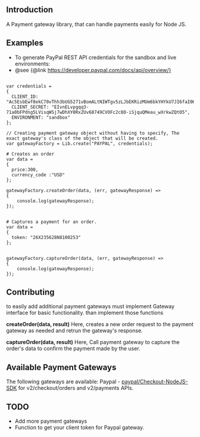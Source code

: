 ## Introduction
A Payment gateway library, that can handle payments easily for Node JS.

## Examples
* To generate PayPal REST API credentials for the sandbox and live environments: 
* @see {@link https://developer.paypal.com/docs/api/overview/}

```

var credentials =
{
  CLIENT_ID: "Ac5EsbEwf8ekC70vThh3bUG5271vBomALtNIWTgv5zLJbEKRizMUm6bkYHYkU7JI6faI0K0uZSO7lnGV",
  CLIENT_SECRET: "EIvnELvpgqq3-71a0bFPdng5LVisqWSj7wDhXY0RxZUv68749CVOFc2c8O-iSjquQMeau_wXrkwZQtO5",
  ENVIRONMENT: "sandbox"
};

// Creating payment gateway object without having to specify, The exact gateway's class of the object that will be created.
var gatewayFactory = Lib.create("PAYPAL", credentials);

# Creates an order
var data = 
{
  price:300,
  currency_code :"USD"
};

gatewayFactory.createOrder(data, (err, gatewayResponse) =>
{
    console.log(gatewayResponse);
});


# Captures a payment for an order.
var data = 
{
  token: "26X235628N8100253"
};


gatewayFactory.captureOrder(data, (err, gatewayResponse) =>
{
    console.log(gatewayResponse);
});
```

## Contributing
to easily add additional payment gateways must implement Gateway interface for basic functionality. than implement those functions

<b>createOrder(data, result)</b>
Here, creates a new order request to the payment gateway as needed and retrun the gateway's response.

<b>captureOrder(data, result)</b>
Here, Call payment gateway to capture the order's data to confirm the payment made by the user.

## Available Payment Gateways
The following gateways are available:
Paypal - <a href="https://github.com/paypal/Checkout-NodeJS-SDK">paypal/Checkout-NodeJS-SDK</a> for v2/checkout/orders and v2/payments APIs.

## TODO
* Add more payment gateways
* Function to get your client token for Paypal gateway.
